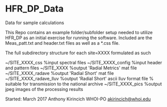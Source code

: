 # HFR_DP_Data
Data for sample calculations

This Repo contains an example folder/subfolder setup needed to utilize HFR_DP 
as an initial exercise for running the software. Included are the Meas_patt.txt
and header.txt files as well as a *.css file.

The full subdirectory structure for each site=XXXX formulated as such

~/SITE_XXXX_css         %input spectral files
~/SITE_XXXX_config      %input  header and pattern files
~/SITE_XXXX             %output 'Radial Metrics'  mat file
~/SITE_XXXX_radave      %output  'Radial Short'  mat file
~/SITE_XXXX_radave_lluv %output  'Radial Short' ascii lluv format file
                        % suitable for transmission to the national archive
~/SITE_XXXX_pics        %output jpeg images of the processing results


Started: March 2017
Anthony Kirincich
WHOI-PO
akirincich@whoi.edu
